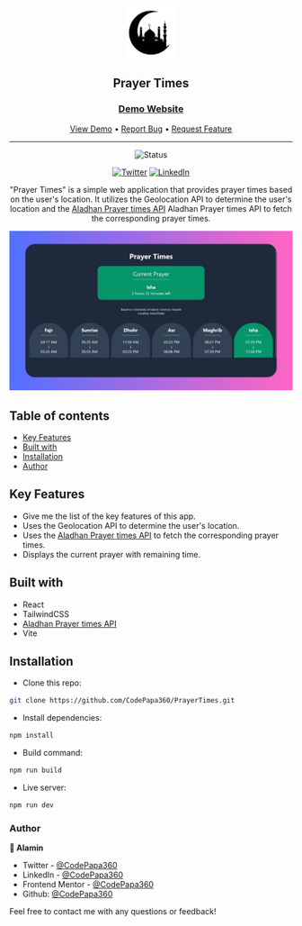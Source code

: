<div align="center">

  <img src="./public/logo.png" alt="logo" width="90" height="auto">

  <h2>Prayer Times</h2>

  <h3>
    <a href="https://prayer-times-alamin.vercel.app">
      <strong>Demo Website</strong>
    </a>
  </h3>

  <div align="center">
    <a href="https://prayer-times-alamin.vercel.app">View Demo</a>
    •
    <a href="https://github.com/CodePapa360/PrayerTimes/issues">Report Bug</a>
    •
    <a href="https://github.com/CodePapa360/PrayerTimes/pulls">Request Feature</a>
  </div>

  <hr>

</div>

<!-- Badges -->
<div align="center">

<img src="https://img.shields.io/badge/Status-Completed-success?style=flat" alt="Status" />

<a href='https://www.twitter.com/CodePapa360' target="_blank"><img alt='Twitter' src='https://img.shields.io/badge/@CodePapa360-100000?style=for-the-badge&logo=Twitter&logoColor=00C9F7&labelColor=3F3F3F&color=0092FA'/></a>
<a href='https://www.linkedin.com/in/codepapa360' target="_blank"><img alt='LinkedIn' src='https://img.shields.io/badge/@CodePapa360-100000?style=for-the-badge&logo=LinkedIn&logoColor=00a0dc&labelColor=2F2F2F&color=0077b5'/></a>

</div>

<!-- Brief -->
<p align="center">
"Prayer Times" is a simple web application that provides prayer times based on the user's location. It utilizes the Geolocation API to determine the user's location and the <a href="https://aladhan.com/prayer-times-api">Aladhan Prayer times API</a> Aladhan Prayer times API to fetch the corresponding prayer times.
</p>

<!-- Screenshot -->
<a align="center" href="https://prayer-times-alamin.vercel.app">

![Screenshot](./public/thumbnail-preview.jpg)

</a>

## Table of contents

- [Key Features](#key-features)
- [Built with](#built-with)
- [Installation](#installation)
- [Author](#author)

## Key Features

- Give me the list of the key features of this app.
- Uses the Geolocation API to determine the user's location.
- Uses the [Aladhan Prayer times API](https://aladhan.com/prayer-times-api) to fetch the corresponding prayer times.
- Displays the current prayer with remaining time.

## Built with

- React
- TailwindCSS
- [Aladhan Prayer times API](https://aladhan.com/prayer-times-api)
- Vite

## Installation

- Clone this repo:

```sh
git clone https://github.com/CodePapa360/PrayerTimes.git
```

- Install dependencies:

```sh
npm install
```

- Build command:

```sh
npm run build
```

- Live server:

```sh
npm run dev
```

### Author

<b>👤 Alamin</b>

- Twitter - [@CodePapa360](https://www.twitter.com/CodePapa360)
- LinkedIn - [@CodePapa360](https://www.linkedin.com/in/codepapa360)
- Frontend Mentor - [@CodePapa360](https://www.frontendmentor.io/profile/CodePapa360)
- Github: [@CodePapa360](https://github.com/codepapa360)

Feel free to contact me with any questions or feedback!
